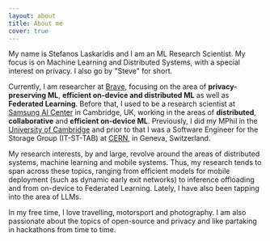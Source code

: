 ```yaml
---
layout: about
title: About me
cover: true
---
```


My name is Stefanos Laskaridis and I am an ML Research Scientist. My focus is on Machine Learning and Distributed Systems, with a special interest on privacy. I also go by "Steve" for short.

Currently, I am researcher at [Brave](https://brave.com), focusing on the area of **privacy-preserving ML**, **efficient on-device and distributed ML** as well as **Federated Learning**. Before that, I used to be a research scientist at [Samsung AI Center](https://research.samsung.com/aicentre_cambridge) in Cambridge, UK, working in the areas of **distributed**, **collaborative** and **efficient on-device ML**.
Previously, I did my MPhil in the [University of Cambridge](https://www.cst.cam.ac.uk/) and prior to that I was a Software Engineer for the Storage Group (IT-ST-TAB) at [CERN](https://cern.ch), in Geneva, Switzerland.

My research interests, by and large, revolve around the areas of distributed systems, machine learning and mobile systems. Thus, my research tends to span across these topics, ranging from efficient models for mobile deployment (such as dynamic early exit networks) to inference offloading and from on-device to Federated Learning. Lately, I have also been tapping into the area of LLMs.

In my free time, I love travelling, motorsport and photography. I am also passionate about the topics of open-source and privacy and like partaking in hackathons from time to time.
